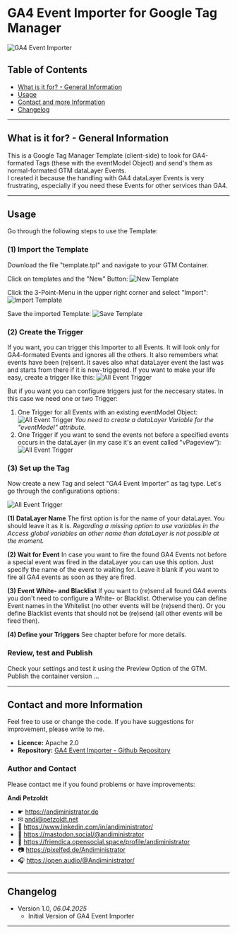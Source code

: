 # GA4 Event Importer for Google Tag Manager

![GA4 Event Importer](assets/ga4-event-importer.png)

## Table of Contents

- [What is it for? - General Information](#what-is-it-for----general-information)
- [Usage](#usage)
- [Contact and more Information](#contact-and-more-information)
- [Changelog](#changelog)

---

## What is it for? - General Information

This is a Google Tag Manager Template (client-side) to look for GA4-formated Tags (these with the eventModel Object) and send's them as normal-formated GTM dataLayer Events.<br />
I created it because the handling with GA4 dataLayer Events is very frustrating, especially if you need these Events for other services than GA4.

---

## Usage

Go through the following steps to use the Template:

### (1) Import the Template

Download the file "template.tpl" and navigate to your GTM Container.

Click on templates and the "New" Button:
![New Template](assets/import-1.png)

Click the 3-Point-Menu in the upper right corner and select "Import":
![Import Template](assets/import-2.png)

Save the imported Template:
![Save Template](assets/import-3.png)

### (2) Create the Trigger

If you want, you can trigger this Importer to all Events. It will look only for GA4-formated Events and ignores all the others.
It also remembers what events have been (re)sent. It saves also what dataLayer event the last was and starts from there if it is new-triggered.
If you want to make your life easy, create a trigger like this:
![All Event Trigger](assets/trigger-all-events.png)

But if you want you can configure triggers just for the neccesary states.
In this case we need one or two Trigger:
1. One Trigger for all Events with an existing eventModel Object:
   ![All Event Trigger](assets/trigger-events-with-eventModel.png)
   *You need to create a dataLayer Variable for the "eventModel" attribute.*
2. One Trigger if you want to send the events not before a specified events occurs in the dataLayer (in my case it's an event called "vPageview"):
   ![All Event Trigger](assets/trigger-vPageview.png)

### (3) Set up the Tag

Now create a new Tag and select "GA4 Event Importer" as tag type.
Let's go through the configurations options:

![All Event Trigger](assets/tag-config.png)

**(1) DataLayer Name**
The first option is for the name of your dataLayer.
You should leave it as it is. *Regarding a missing option to use variables in the Access global variables an other name than dataLayer is not possible at the moment.*

**(2) Wait for Event**
In case you want to fire the found GA4 Events not before a special event was fired in the dataLayer you can use this option.
Just specify the name of the event to waiting for.
Leave it blank if you want to fire all GA4 events as soon as they are fired.

**(3) Event White- and Blacklist**
If you want to (re)send all found GA4 events you don't need to configure a White- or Blacklist.
Otherwise you can define Event names in the Whitelist (no other events will be (re)send then).
Or you define Blacklist events that should not be (re)send (all other events will be fired then).

**(4) Define your Triggers**
See chapter before for more details.

### Review, test and Publish

Check your settings and test it using the Preview Option of the GTM.
Publish the container version ...


---

## Contact and more Information

Feel free to use or change the code. If you have suggestions for improvement, please write to me.

- **Licence:** Apache 2.0
- **Repository:** [GA4 Event Importer - Github Repository](https://github.com/Andiministrator/gtm-ga4-event-importer)

### Author and Contact

Please contact me if you found problems or have improvements:

**Andi Petzoldt**

- ☛ https://andiministrator.de
- ✉ andi@petzoldt.net
- 🧳 https://www.linkedin.com/in/andiministrator/
- 🐘 https://mastodon.social/@andiministrator
- 👥 https://friendica.opensocial.space/profile/andiministrator
- 📷 https://pixelfed.de/Andiministrator
- 🎧 https://open.audio/@Andiministrator/

---

## Changelog

- Version 1.0, *06.04.2025*
  - Initial Version of GA4 Event Importer

---
